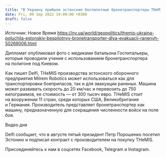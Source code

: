 ```yaml
---
title: "В Украину прибыли эстонские беспилотные бронетранспортеры THeMIS"
date: Fri, 09 Sep 2022 19:09:00 +0300
draft: false
---
```

Источник: Новое Время https://nv.ua/world/geopolitics/themis-ukraina-poluchila-estonskiy-bespilotnyy-bronetransporter-dlya-evakuacii-ranenyh-50269006.html


 Дипломат опубликовал фото с медиками батальона Госпитальеры, которые проводили учения с использованием бронетранспортера на полигоне под Киевом.

Как пишет Delfi, THeMIS производства эстонского оборонного предприятия Milrem Robotics может использоваться как для транспортировки боеприпасов, так и для эвакуации раненых. Машина может развивать скорость до 20 км/час и перевозить до 750 килограммов, ее стоимость — от 300 тысяч евро. THeMIS стоит на вооружении 11 стран, среди которых США, Великобритания и Германия. Производитель представляет бронетранспортер как машину, предназначенную для сокращения численности войск на поле боя.

 Видео дня   

Delfi сообщает, что в августе пятый президент Петр Порошенко посетил Эстонию и подписал контракт с производителем на покупку THeMIS.

Присоединяйтесь к нам в соцсетях Facebook, Telegram и Instagram.
